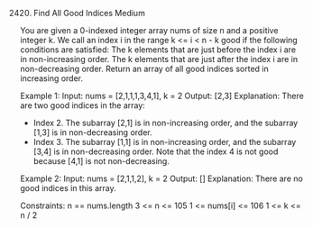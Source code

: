 2420. Find All Good Indices
Medium

You are given a 0-indexed integer array nums of size n and a positive integer k.
We call an index i in the range k <= i < n - k good if the following conditions are satisfied:
The k elements that are just before the index i are in non-increasing order.
The k elements that are just after the index i are in non-decreasing order.
Return an array of all good indices sorted in increasing order.

Example 1:
Input: nums = [2,1,1,1,3,4,1], k = 2
Output: [2,3]
Explanation: There are two good indices in the array:
- Index 2. The subarray [2,1] is in non-increasing order, and the subarray [1,3] is in non-decreasing order.
- Index 3. The subarray [1,1] is in non-increasing order, and the subarray [3,4] is in non-decreasing order.
Note that the index 4 is not good because [4,1] is not non-decreasing.

Example 2:
Input: nums = [2,1,1,2], k = 2
Output: []
Explanation: There are no good indices in this array.
 
Constraints:
n == nums.length
3 <= n <= 105
1 <= nums[i] <= 106
1 <= k <= n / 2
